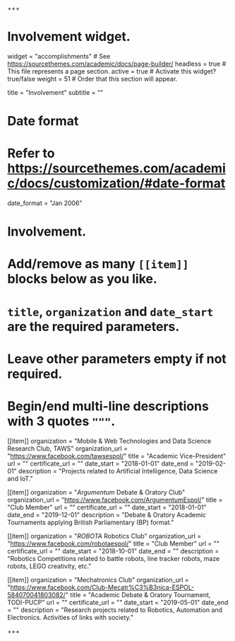 +++
# Involvement widget.
widget = "accomplishments"  # See https://sourcethemes.com/academic/docs/page-builder/
headless = true  # This file represents a page section.
active = true  # Activate this widget? true/false
weight = 51  # Order that this section will appear.

title = "Involvement"
subtitle = ""

# Date format
#   Refer to https://sourcethemes.com/academic/docs/customization/#date-format
date_format = "Jan 2006"

# Involvement.
#   Add/remove as many `[[item]]` blocks below as you like.
#   `title`, `organization` and `date_start` are the required parameters.
#   Leave other parameters empty if not required.
#   Begin/end multi-line descriptions with 3 quotes `"""`.

[[item]]
  organization = "Mobile & Web Technologies and Data Science Research Club, TAWS"
  organization_url = "https://www.facebook.com/tawsespol/"
  title = "Academic Vice-President"
  url = ""
  certificate_url = ""
  date_start = "2018-01-01"
  date_end = "2019-02-01"
  description = "Projects related to Artificial Intelligence, Data Science and IoT."

[[item]]
  organization = "*Argumentum* Debate & Oratory Club"
  organization_url = "https://www.facebook.com/ArgumentumEspol/"
  title = "Club Member"
  url = ""
  certificate_url = ""
  date_start = "2018-01-01"
  date_end = "2019-12-01"
  description = "Debate & Oratory Academic Tournaments applying British Parliamentary (BP) format."

[[item]]
  organization = "*ROBOTA* Robotics Club"
  organization_url = "https://www.facebook.com/robotaespol/"
  title = "Club Member"
  url = ""
  certificate_url = ""
  date_start = "2018-10-01"
  date_end = ""
  description = "Robotics Competitions related to battle robots, line tracker robots, maze robots, LEGO creativity, etc."
  
[[item]]
  organization = "Mechatronics Club"
  organization_url = "https://www.facebook.com/Club-Mecatr%C3%B3nica-ESPOL-584070041803082/"
  title = "Academic Debate & Oratory Tournament, TODI-PUCP"
  url = ""
  certificate_url = ""
  date_start = "2019-05-01"
  date_end = ""
  description = "Research projects related to Robotics, Automation and Electronics. Activities of links with society."

+++
